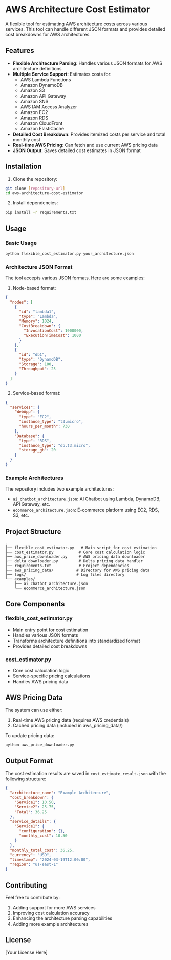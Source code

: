 # AWS Architecture Cost Estimator

A flexible tool for estimating AWS architecture costs across various services. This tool can handle different JSON formats and provides detailed cost breakdowns for AWS architectures.

## Features

- **Flexible Architecture Parsing**: Handles various JSON formats for AWS architecture definitions
- **Multiple Service Support**: Estimates costs for:
  - AWS Lambda Functions
  - Amazon DynamoDB
  - Amazon S3
  - Amazon API Gateway
  - Amazon SNS
  - AWS IAM Access Analyzer
  - Amazon EC2
  - Amazon RDS
  - Amazon CloudFront
  - Amazon ElastiCache
- **Detailed Cost Breakdown**: Provides itemized costs per service and total monthly cost
- **Real-time AWS Pricing**: Can fetch and use current AWS pricing data
- **JSON Output**: Saves detailed cost estimates in JSON format

## Installation

1. Clone the repository:
```bash
git clone [repository-url]
cd aws-architecture-cost-estimator
```

2. Install dependencies:
```bash
pip install -r requirements.txt
```

## Usage

### Basic Usage

```bash
python flexible_cost_estimator.py your_architecture.json
```

### Architecture JSON Format

The tool accepts various JSON formats. Here are some examples:

1. Node-based format:
```json
{
  "nodes": [
    {
      "id": "lambda1",
      "type": "Lambda",
      "Memory": 1024,
      "CostBreakdown": {
        "InvocationCost": 1000000,
        "ExecutionTimeCost": 1000
      }
    },
    {
      "id": "db1",
      "type": "DynamoDB",
      "Storage": 100,
      "Throughput": 25
    }
  ]
}
```

2. Service-based format:
```json
{
  "services": {
    "WebApp": {
      "type": "EC2",
      "instance_type": "t3.micro",
      "hours_per_month": 730
    },
    "Database": {
      "type": "RDS",
      "instance_type": "db.t3.micro",
      "storage_gb": 20
    }
  }
}
```

### Example Architectures

The repository includes two example architectures:
- `ai_chatbot_architecture.json`: AI Chatbot using Lambda, DynamoDB, API Gateway, etc.
- `ecommerce_architecture.json`: E-commerce platform using EC2, RDS, S3, etc.

## Project Structure

```
.
├── flexible_cost_estimator.py   # Main script for cost estimation
├── cost_estimator.py           # Core cost calculation logic
├── aws_price_downloader.py     # AWS pricing data downloader
├── delta_downloader.py         # Delta pricing data handler
├── requirements.txt            # Project dependencies
├── aws_pricing_data/          # Directory for AWS pricing data
├── logs/                      # Log files directory
└── examples/
    ├── ai_chatbot_architecture.json
    └── ecommerce_architecture.json
```

## Core Components

### flexible_cost_estimator.py
- Main entry point for cost estimation
- Handles various JSON formats
- Transforms architecture definitions into standardized format
- Provides detailed cost breakdowns

### cost_estimator.py
- Core cost calculation logic
- Service-specific pricing calculations
- Handles AWS pricing data

## AWS Pricing Data

The system can use either:
1. Real-time AWS pricing data (requires AWS credentials)
2. Cached pricing data (included in aws_pricing_data/)

To update pricing data:
```bash
python aws_price_downloader.py
```

## Output Format

The cost estimation results are saved in `cost_estimate_result.json` with the following structure:
```json
{
  "architecture_name": "Example Architecture",
  "cost_breakdown": {
    "Service1": 10.50,
    "Service2": 25.75,
    "Total": 36.25
  },
  "service_details": {
    "Service1": {
      "configuration": {},
      "monthly_cost": 10.50
    }
  },
  "monthly_total_cost": 36.25,
  "currency": "USD",
  "timestamp": "2024-03-19T12:00:00",
  "region": "us-east-1"
}
```

## Contributing

Feel free to contribute by:
1. Adding support for more AWS services
2. Improving cost calculation accuracy
3. Enhancing the architecture parsing capabilities
4. Adding more example architectures

## License

[Your License Here] 